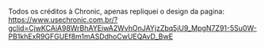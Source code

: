 Todos os créditos à Chronic, apenas repliquei o design da pagina: https://www.usechronic.com.br/?gclid=CjwKCAiA98WrBhAYEiwA2WvhOnJAYjzZbq5jU9_MpgN7Z91-5Su0W-PB1khExR9GFGUEf8m1mASDdhoCwUEQAvD_BwE
